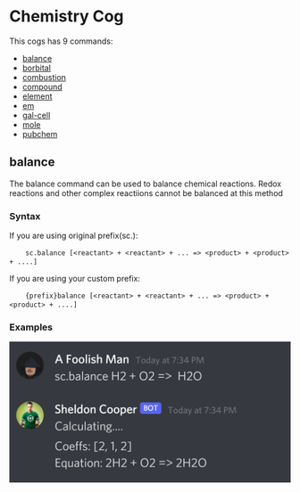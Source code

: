 # Chemistry Cog
This cogs has 9 commands:
- [balance](#balance)
- [borbital](#borbital)
- [combustion](#combustion)
- [compound](#compound)
- [element](#element)
- [em](#em)
- [gal-cell](#gal-cell)
- [mole](#mole)
- [pubchem](#pubchem)


## balance
The balance command can be used to balance chemical reactions. Redox reactions and other complex reactiions cannot be balanced at this method

### Syntax
If you are using original prefix(sc.):
```
    sc.balance [<reactant> + <reactant> + ... => <product> + <product> + ....]
```
If you are using your custom prefix:
```
    {prefix}balance [<reactant> + <reactant> + ... => <product> + <product> + ....]
```

### Examples
<img src="./img/img7.png" alt="book">